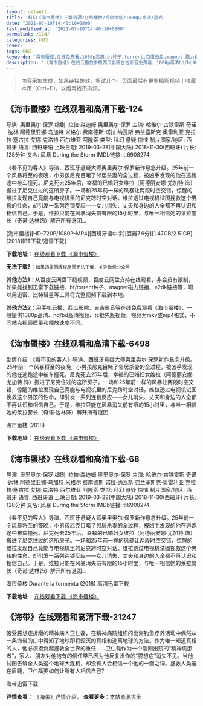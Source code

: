 ```yaml
---
layout: default
title: '科幻《海市蜃楼》下载资源/在线播放/视频地址/1080p/高清/蓝光'
date: "2021-07-10T14:40:10+0800"
last_modified_at: "2021-07-10T14:40:10+0800"
permalink: /124/
categories: 科幻
cover:
tags: 科幻
keywords: '海市蜃楼,在线免费看,1080p高清,bt种子,torrent,百度云盘,magnet,磁力链,迅雷下载资源'
description: '《海市蜃楼》在线云播放手机西瓜影院吉吉影音免费看，1080p高清bd/hd未删减完整版和tc抢先枪版，mkv/mp4格式，附带bt/torrent种子、magnet/磁力链、百度云盘、网盘资源迅雷下载链接'
---
```


>内容采集生成，如果链接失效，多试几个，页面最后有更多精彩视频！收藏本页（Ctrl+D)，以后再找不麻烦。


## 《海市蜃楼》在线观看和高清下载-124

导演: 奥里奥尔·保罗 编剧: 拉拉·森迪姆 奥里奥尔·保罗 主演: 哈维尔·古铁雷斯 奇诺·达林 阿德里亚娜·乌加特 米格尔·费南德斯 诺拉·纳瓦斯 弗兰塞斯克·奥雷利亚 克拉拉·塞古拉 艾娜·克洛特 西尔维亚·阿隆索 类型: 科幻 悬疑 惊悚 制片国家/地区: 西班牙 语言: 西班牙语 上映日期: 2019-03-28(中国大陆) 2018-11-30(西班牙) 片长: 128分钟 又名: 风暴 During the Storm IMDb链接: tt6908274

《看不见的客人》导演、西班牙悬疑大师奥里奥尔·保罗新作悬念升级。25年前一个风暴将至的夜晚，小男孩尼克目睹了邻居杀妻的全过程，被凶手发现的他在逃跑途中被车撞死。尼克死去25年后，幸福的已婚妇女维拉（阿德丽安娜·尤加特 饰）搬进了尼克住过的这所房子。一场和25年前一样的风暴让两段时空交错，惊醒的维拉发现自己竟能与电视机里的尼克跨时空对话。维拉透过电视机试图挽救这个男孩的性命，却引发一系列连锁反应——女儿消失、丈夫和身边的人全都不再认识和相信自己。于是，维拉只能在风暴消失前有限的15小时里，与唯一相信她的莱拉警长（奇诺·达林饰）解开所有谜团…


[海市蜃楼][HD-720P/1080P-MP4][西班牙语中字][豆瓣7.9分][1.47GB/2.51GB][2018][BT下载/迅雷下载]

**下载地址**： [在线观看下载 《海市蜃楼》](https://www.btdx8.com/torrent/hssl_2018.html) 


**无法下载?**：`如果迅雷因版权原因无法下载，关注微信公众号 `

**其他方法1**：从百度云网盘下载视频，百度云网盘支持在线观看，非会员有限制，如果能找到迅雷下载链接、bt/torrent种子、magnet磁力链接、e2dk链接等，可以用迅雷、比特彗星等工具将完整视频下载到本地。

**其他方法2**：用手机云播、西瓜影院、吉吉影音等在线免费观看《海市蜃楼》，一般提供1080p高清、hd/bd高清视频、tc抢先版视频，视频为mkv或mp4格式，不同站点视频质量和播放速度不同。


## 《海市蜃楼》在线观看和高清下载-6498

剧情介绍：《看不见的客人》导演、西班牙悬疑大师奥里奥尔·保罗新作悬念升级。25年前一个风暴将至的夜晚，小男孩尼克目睹了邻居杀妻的全过程，被凶手发现的他在逃跑途中被车撞死。尼克死去25年后，幸福的已婚妇女维拉（阿德丽安娜·尤加特 饰）搬进了尼克住过的这所房子。一场和25年前一样的风暴让两段时空交错，惊醒的维拉发现自己竟能与电视机里的尼克跨时空对话。维拉透过电视机试图挽救这个男孩的性命，却引发一系列连锁反应——女儿消失、丈夫和身边的人全都不再认识和相信自己。于是，维拉只能在风暴消失前有限的15小时里，与唯一相信她的莱拉警长（奇诺·达林饰）解开所有谜团…


海市蜃楼 (2018)

**下载地址**： [在线观看下载 《海市蜃楼》](https://www.btbtdy.me/btdy/dy14844.html) 


## 《海市蜃楼》在线观看和高清下载-68

导演: 奥里奥尔·保罗 编剧: 拉拉·森迪姆 奥里奥尔·保罗 主演: 哈维尔·古铁雷斯 奇诺·达林 阿德里亚娜·乌加特 米格尔·费南德斯 诺拉·纳瓦斯 弗兰塞斯克·奥雷利亚 克拉拉·塞古拉 艾娜·克洛特 西尔维亚·阿隆索 类型: 科幻 悬疑 惊悚 制片国家/地区: 西班牙 语言: 西班牙语 上映日期: 2019-03-28(中国大陆) 2018-11-30(西班牙) 片长: 128分钟 又名: 风暴 During the Storm IMDb链接: tt6908274

《看不见的客人》导演、西班牙悬疑大师奥里奥尔·保罗新作悬念升级。25年前一个风暴将至的夜晚，小男孩尼克目睹了邻居杀妻的全过程，被凶手发现的他在逃跑途中被车撞死。尼克死去25年后，幸福的已婚妇女维拉（阿德丽安娜·尤加特 饰）搬进了尼克住过的这所房子。一场和25年前一样的风暴让两段时空交错，惊醒的维拉发现自己竟能与电视机里的尼克跨时空对话。维拉透过电视机试图挽救这个男孩的性命，却引发一系列连锁反应——女儿消失、丈夫和身边的人全都不再认识和相信自己。于是，维拉只能在风暴消失前有限的15小时里，与唯一相信她的莱拉警长（奇诺·达林饰）解开所有谜团…


海市蜃楼 Durante la tormenta (2018) 高清迅雷下载

**下载地址**： [在线观看下载 《海市蜃楼》](https://www.xl720.com/thunder/34559.html) 


## 《海带》在线观看和高清下载-21247

饱受臆想症折磨的精神病人卫仁磊，在精神病院组织的出海钓鱼疗养活动中偶然从一条海带的口中得知了地球即将毁灭的真相和逃离地球的方法。作为唯一知道真相的人，他必须担负起拯救全世界的重任……卫仁磊作为一个刚刚出院的“精神病患者”，家人、朋友对他抱有的信任早已因为他反复发作的“臆想症”消失不见。当他试图告诉全人类这个地球大危机，却没有人会相信一个他的一面之词。拯救人类迫在眉睫，卫仁磊要如何让所有人相信自己?


海带迅雷下载

**详情查看**： [《海带》详情介绍](/movie/21247/)， **查看更多**：[本站资源大全](/movie/t/all/)

